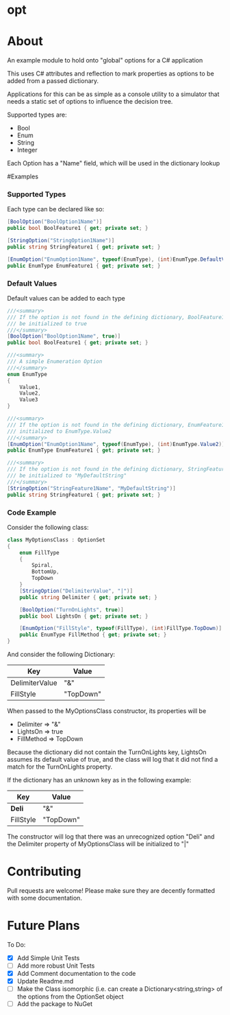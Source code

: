 opt
======

# About
An example module to hold onto "global" options for a C# application

This uses C# attributes and reflection to mark properties as options to be
added from a passed dictionary.

Applications for this can be as simple as a console utility to a simulator that
needs a static set of options to influence the decision tree.

Supported types are:
 * Bool
 * Enum
 * String
 * Integer

Each Option has a "Name" field, which will be used in the dictionary lookup

#Examples

### Supported Types
Each type can be declared like so:
```csharp
[BoolOption("BoolOption1Name")]
public bool BoolFeature1 { get; private set; }

[StringOption("StringOption1Name")]
public string StringFeature1 { get; private set; }

[EnumOption("EnumOption1Name", typeof(EnumType), (int)EnumType.DefaultValue)]
public EnumType EnumFeature1 { get; private set; }

```
### Default Values
Default values can be added to each type
```csharp
///<summary>
/// If the option is not found in the defining dictionary, BoolFeature1 will
/// be initialized to true
///</summary>
[BoolOption("BoolOption1Name", true)]
public bool BoolFeature1 { get; private set; }

///<summary>
/// A simple Enumeration Option
///</summary>
enum EnumType
{
    Value1,
    Value2,
    Value3
}

///<summary>
/// If the option is not found in the defining dictionary, EnumFeature1 will be
/// initialized to EnumType.Value2
///</summary>
[EnumOption("EnumOption1Name", typeof(EnumType), (int)EnumType.Value2)]
public EnumType EnumFeature1 { get; private set; }

///<summary>
/// If the option is not found in the defining dictionary, StringFeature1 will
/// be initialized to "MyDefaultString"
///</summary>
[StringOption("StringFeature1Name", "MyDefaultString")]
public string StringFeature1 { get; private set; }

```
### Code Example
Consider the following class:
```csharp
class MyOptionsClass : OptionSet
{
    enum FillType
    {
        Spiral,
        BottomUp,
        TopDown
    }
    [StringOption("DelimiterValue", "|")]
    public string Delimiter { get; private set; }

    [BoolOption("TurnOnLights", true)]
    public bool LightsOn { get; private set; }

    [EnumOption("FillStyle", typeof(FillType), (int)FillType.TopDown)]
    public EnumType FillMethod { get; private set; }
}
```
And consider the following Dictionary:

| Key            | Value     |
| -------------- | --------- |
| DelimiterValue | "&"       |
| FillStyle      | "TopDown" |

When passed to the MyOptionsClass constructor, its properties will be

* Delimiter  => "&"
* LightsOn   => true
* FillMethod => TopDown

Because the dictionary did not contain the TurnOnLights key, LightsOn assumes
its default value of true, and the class will log that it did not find a match
for the TurnOnLights property.

If the dictionary has an unknown key as in the following example:

| Key       | Value     |
| --------- | --------- |
| **Deli**  | "&"       |
| FillStyle | "TopDown" |

The constructor will log that there was an unrecognized option "Deli" and
the Delimiter property of MyOptionsClass will be initialized to "|"

# Contributing
Pull requests are welcome!
Please make sure they are decently formatted with some documentation.

# Future Plans
To Do:
- [x] Add Simple Unit Tests
- [ ] Add more robust Unit Tests
- [x] Add Comment documentation to the code
- [x] Update Readme.md
- [ ] Make the Class isomorphic (i.e. can create a Dictionary<string,string> of the options from the OptionSet object
- [ ] Add the package to NuGet
